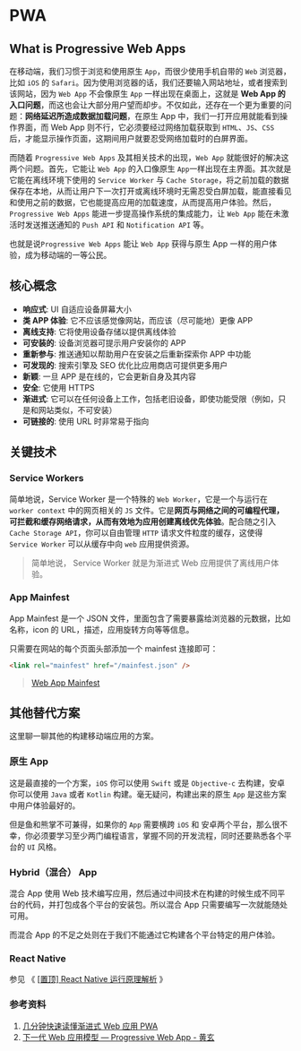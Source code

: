 # PWA

## What is Progressive Web Apps

在移动端，我们习惯于浏览和使用原生 `App`，而很少使用手机自带的 `Web` 浏览器，比如 `iOS` 的 `Safari`。因为使用浏览器的话，我们还要输入网站地址，或者搜索到该网站，因为 `Web App` 不会像原生 `App` 一样出现在桌面上，这就是 **Web App 的入口问题**，而这也会让大部分用户望而却步。不仅如此，还存在一个更为重要的问题：**网络延迟所造成数据加载问题**，在原生 App 中，我们一打开应用就能看到操作界面，而 Web App 则不行，它必须要经过网络加载获取到 `HTML`、`JS`、`CSS` 后，才能显示操作页面，这期间用户就要忍受网络加载时的白屏界面。

<!-- more -->

而随着 `Progressive Web Apps` 及其相关技术的出现，`Web App` 就能很好的解决这两个问题。首先，它能让 `Web App` 的入口像原生 `App`一样出现在主界面。其次就是它能在离线环境下使用的 `Service Worker` 与 `Cache Storage`，将之前加载的数据保存在本地，从而让用户下一次打开或离线环境时无需忍受白屏加载，能直接看见和使用之前的数据，它也能提高应用的加载速度，从而提高用户体验。然后， `Progressive Web Apps` 能进一步提高操作系统的集成能力，让 `Web App` 能在未激活时发送推送通知的 `Push API` 和 `Notification API` 等。

也就是说`Progressive Web Apps` 能让 `Web App` 获得与原生 App 一样的用户体验，成为移动端的一等公民。

## 核心概念

- **响应式**: UI 自适应设备屏幕大小
- **类 APP 体验**: 它不应该感觉像网站，而应该（尽可能地）更像 APP
- **离线支持**: 它将使用设备存储以提供离线体验
- **可安装的**: 设备浏览器可提示用户安装你的 APP
- **重新参与**: 推送通知以帮助用户在安装之后重新探索你 APP 中功能
- **可发现的**: 搜索引擎及 SEO 优化比应用商店可提供更多用户
- **新颖**: 一旦 APP 是在线的，它会更新自身及其内容
- **安全**: 它使用 HTTPS
- **渐进式**: 它可以在任何设备上工作，包括老旧设备，即使功能受限（例如，只是和网站类似，不可安装）
- **可链接的**: 使用 URL 时非常易于指向

## 关键技术

### Service Workers

简单地说，Service Worker 是一个特殊的 `Web Worker`，它是一个与运行在 `worker context` 中的网页相关的 `JS` 文件。它是**网页与网络之间的可编程代理，可拦截和缓存网络请求，从而有效地为应用创建离线优先体验**。配合随之引入 `Cache Storage API`，你可以自由管理 `HTTP` 请求文件粒度的缓存，这使得 `Service Worker` 可以从缓存中向 `web` 应用提供资源。

> 简单地说， Service Worker 就是为渐进式 Web 应用提供了离线用户体验。

### App Mainfest

App Mainfest 是一个 JSON 文件，里面包含了需要暴露给浏览器的元数据，比如名称，icon 的 URL，描述，应用旋转方向等等信息。

只需要在网站的每个页面头部添加一个 mainfest 连接即可：

```html
<link rel="mainfest" href="/mainfest.json" />
```

> [Web App Mainfest](https://www.w3.org/TR/appmanifest/)

## 其他替代方案

这里聊一聊其他的构建移动端应用的方案。

### 原生 App

这是最直接的一个方案，`iOS` 你可以使用 `Swift` 或是 `Objective-c` 去构建，安卓你可以使用 `Java` 或者 `Kotlin` 构建。毫无疑问，构建出来的原生 `App` 是这些方案中用户体验最好的。

但是鱼和熊掌不可兼得，如果你的 `App` 需要横跨 `iOS` 和 安卓两个平台，那么很不幸，你必须要学习至少两门编程语言，掌握不同的开发流程，同时还要熟悉各个平台的 `UI` 风格。

### Hybrid（混合） App

混合 App 使用 Web 技术编写应用，然后通过中间技术在构建的时候生成不同平台的代码，并打包成各个平台的安装包。所以混合 App 只需要编写一次就能随处可用。

而混合 App 的不足之处则在于我们不能通过它构建各个平台特定的用户体验。

### React Native

参见 《 [[置顶\] React Native 运行原理解析](http://blog.csdn.net/xiangzhihong8/article/details/52623852) 》

### 参考资料

1. [几分钟快速读懂渐进式 Web 应用 PWA](https://www.oschina.net/translate/an-introduction-to-progressive-web-apps?lang=chs&page=2#)
2. [下一代 Web 应用模型 — Progressive Web App - 黄玄](https://zhuanlan.zhihu.com/p/25167289)
